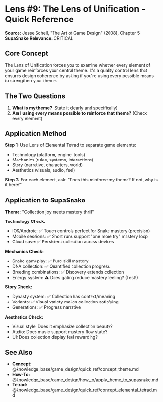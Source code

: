 # Lens #9: The Lens of Unification - Quick Reference

**Source:** Jesse Schell, "The Art of Game Design" (2008), Chapter 5
**SupaSnake Relevance:** CRITICAL

## Core Concept

The Lens of Unification forces you to examine whether every element of your game reinforces your central theme. It's a quality control lens that ensures design coherence by asking if you're using every possible means to strengthen your theme.

## The Two Questions

1. **What is my theme?** (State it clearly and specifically)
2. **Am I using every means possible to reinforce that theme?** (Check every element)

## Application Method

**Step 1:** Use Lens of Elemental Tetrad to separate game elements:
- Technology (platform, engine, tools)
- Mechanics (rules, systems, interactions)
- Story (narrative, characters, world)
- Aesthetics (visuals, audio, feel)

**Step 2:** For each element, ask: "Does this reinforce my theme? If not, why is it here?"

## Application to SupaSnake

**Theme:** "Collection joy meets mastery thrill"

**Technology Check:**
- iOS/Android: ✅ Touch controls perfect for Snake mastery (precision)
- Mobile sessions: ✅ Short runs support "one more try" mastery loop
- Cloud save: ✅ Persistent collection across devices

**Mechanics Check:**
- Snake gameplay: ✅ Pure skill mastery
- DNA collection: ✅ Quantified collection progress
- Breeding combinations: ✅ Discovery extends collection
- Energy system: ⚠️ Does gating reduce mastery feeling? (Test!)

**Story Check:**
- Dynasty system: ✅ Collection has context/meaning
- Variants: ✅ Visual variety makes collection satisfying
- Generations: ✅ Progress narrative

**Aesthetics Check:**
- Visual style: Does it emphasize collection beauty?
- Audio: Does music support mastery flow state?
- UI: Does collection display feel rewarding?

## See Also

- **Concept:** @knowledge_base/game_design/quick_ref/concept_theme.md
- **How-To:** @knowledge_base/game_design/how_to/apply_theme_to_supasnake.md
- **Tetrad:** @knowledge_base/game_design/quick_ref/concept_elemental_tetrad.md
